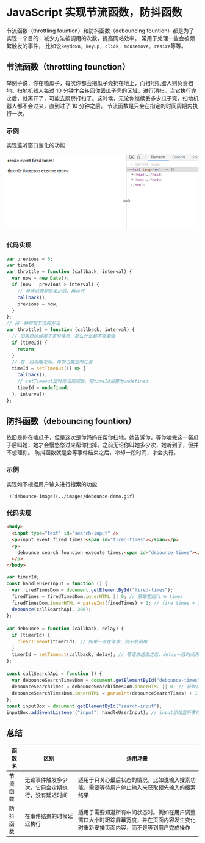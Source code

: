 # JavaScript 实现节流函数，防抖函数

节流函数（throttling fountion）和防抖函数（debouncing fountion）都是为了实现一个目的：减少方法被调用的次数，提高网站效率。
   常用于处理一些会被频繁触发的事件， 比如说`keydown, keyup, click, mousemove, resize`等等。

## 节流函数（throttling founction）

举例子说，你在嗑瓜子，每次你都会把瓜子壳扔在地上，而扫地机器人则负责扫地。扫地机器人每过 10 分钟才会转回你丢瓜子壳的区域，进行清扫。当它执行完之后，就离开了，可能去厨房打扫了。这时候，无论你继续丢多少瓜子壳，扫地机器人都不会过来，直到过了 10 分钟之后。
节流函数是只会在指定的时间周期内执行一次。

### 示例

实现监听窗口变化的功能

![throttle-image](../images/throttle-demo.gif)

### 代码实现

```javascript
var previous = 0;
var timeId;
var throttle = function (callback, interval) {
  var now = new Date();
  if (now - previous > interval) {
    // 等当前周期结束之后，再执行
    callback();
    previous = now;
  }
};
// 另一种实现节流的方法
var throttle2 = function (callback, interval) {
  // 如果已经设置了定时任务，那么什么都不需要做
  if (timeId) {
    return;
  }
  // 在一段周期之后，再次设置定时任务
  timeId = setTimeout(() => {
    callback();
    // setTimeout定时方法完成后，把timeId设置为undefined
    timeId = undefined;
  }, interval);
};
```

## 防抖函数（debouncing fountion）

依旧是你在嗑瓜子，但是这次是你妈妈在帮你扫地，她告诉你，等你嗑完这一袋瓜子后叫她，她才会慢悠悠过来帮你扫掉。之前无论你叫她多少次，她听到了，但并不想理你。
防抖函数就是会等事件结束之后，冷却一段时间，才会执行。

### 示例

实现如下根据用户输入进行搜索的功能

     ![debounce-image](../images/debounce-demo.gif)

### 代码实现

```html
<body>
  <input type="text" id="search-input" />
  <p>input event fired times:<span id="fired-times"></span></p>
  <p>
    debounce search founcion execute times:<span id="debounce-times"></span>
  </p>
</body>
```

```javascript
var timerId;
const handleUserInput = function () {
  var firedTimesDom = document.getElementById("fired-times");
  firedTimes = firedTimesDom.innerHTML || 0; // 获取初始fire times
  firedTimesDom.innerHTML = parseInt(firedTimes) + 1; // fire times + 1
  debounce(callSearchApi, 300);
};

var debounce = function (callback, delay) {
  if (timerId) {
    clearTimeout(timerId); // 如果一直在请求，则不会调用
  }
  timerId = setTimeout(callback, delay); // 等请求结束之后，delay一段时间再调用
};

const callSearchApi = function () {
  var debounceSearchTimesDom = document.getElementById("debounce-times");
  debounceSearchTimes = debounceSearchTimesDom.innerHTML || 0; // 获取初始debounce search times
  debounceSearchTimesDom.innerHTML = parseInt(debounceSearchTimes) + 1; // debounce search times + 1
};
const inputBox = document.getElementById("search-input");
inputBox.addEventListener("input", handleUserInput); // input添加监听事件
```

## 总结

| 函数名   | 区别                                             | 适用场景                                                                                                                           |
| -------- | ------------------------------------------------ | ---------------------------------------------------------------------------------------------------------------------------------- |
| 节流函数 | 无论事件触发多少次，它只会定期执行，没有延迟时间 | 适用于只关心最后状态的情况，比如说输入搜索功能，需要等待用户停止输入来获取预先输入的搜索结果                                       |
| 防抖函数 | 在事件结束的时候延迟执行                         | 适用于需要知道所有中间状态时。例如在用户调整窗口大小时跟踪屏幕宽度，并在页面内容发生变化时重新安排页面内容，而不是等到用户完成操作 |
